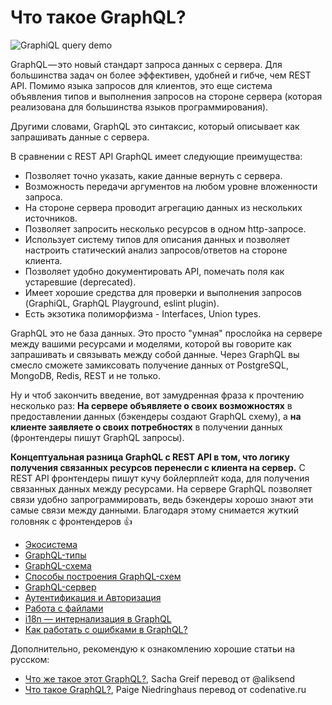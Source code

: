# Что такое GraphQL?

![GraphiQL query demo](./query_simple_demo.gif)

GraphQL — это новый стандарт запроса данных с сервера. Для большинства задач он более эффективен, удобней и гибче, чем REST API. Помимо языка запросов для клиентов, это еще система объявления типов и выполнения запросов на стороне сервера (которая реализована для большинства языков программирования).

Другими словами, GraphQL это синтаксис, который описывает как запрашивать данные с сервера.

В сравнении с REST API GraphQL имеет следующие преимущества:

- Позволяет точно указать, какие данные вернуть с сервера.
- Возможность передачи аргументов на любом уровне вложенности запроса.
- На стороне сервера проводит агрегацию данных из нескольких источников.
- Позволяет запросить несколько ресурсов в одном http-запросе.
- Использует систему типов для описания данных и позволяет настроить статический анализ запросов/ответов на стороне клиента.
- Позволяет удобно документировать API, помечать поля как устаревшие (deprecated).
- Имеет хорошие средства для проверки и выполнения запросов (GraphiQL, GraphQL Playground, eslint plugin).
- Есть экзотика полиморфизма - Interfaces, Union types.

GraphQL это не база данных. Это просто "умная" прослойка на сервере между вашими ресурсами и моделями, которой вы говорите как запрашивать и связывать между собой данные. Через GraphQL вы смесло сможете замиксовать получение данных от PostgreSQL, MongoDB, Redis, REST и не только.

Ну и чтоб закончить введение, вот замудренная фраза к прочтению несколько раз:
**На сервере объявляете о своих возможностях** в предоставлении данных (бэкендеры создают GraphQL схему), а **на клиенте заявляете о своих потребностях** в получении данных (фронтендеры пишут GraphQL запросы).

**Концептуальная разница GraphQL c REST API в том, что логику получения связанных ресурсов перенесли с клиента на сервер.** С REST API фронтендеры пишут кучу бойлерплейт кода, для получения связанных данных между ресурсами. На сервере GraphQL позволяет связи удобно запрограммировать, ведь бэкендеры хорошо знают эти самые связи между данными. Благодаря этому снимается жуткий головняк с фронтендеров 👍

- [Экосистема](./ecosystem)
- [GraphQL-типы](./types)
- [GraphQL-схема](./schema)
- [Способы построения GraphQL-схем](./schema-build-ways)
- [GraphQL-сервер](./server)
- [Аутентификация и Авторизация](./auth)
- [Работа с файлами](./fileUploads)
- [i18n — интернализация в GraphQL](./i18n)
- [Как работать с ошибками в GraphQL?](./errors)

Дополнительно, рекомендую к ознакомлению хорошие статьи на русском:

- [Что же такое этот GraphQL?](https://habr.com/post/326986/), Sacha Greif перевод от @aliksend
- [Что такое GraphQL?](https://codenative.ru/article/chto_takoe_graphql), Paige Niedringhaus перевод от codenative.ru
